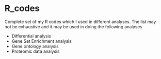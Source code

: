 # R_codes
Complete set of my R codes which I used in different analyses. The list may not be exhaustive and it may be used in doing the following analyses

* Differential analysis
* Gene Set Enrichment analysis
* Gene ontology analysis
* Proteomic data analysis

